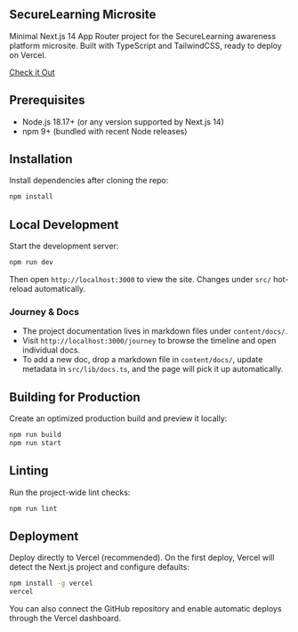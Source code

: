 ## SecureLearning Microsite

Minimal Next.js 14 App Router project for the SecureLearning awareness platform microsite. Built with TypeScript and TailwindCSS, ready to deploy on Vercel.

[Check it Out](https://pei-securelearning.vercel.app/)

## Prerequisites

- Node.js 18.17+ (or any version supported by Next.js 14)
- npm 9+ (bundled with recent Node releases)

## Installation

Install dependencies after cloning the repo:

```bash
npm install
```

## Local Development

Start the development server:

```bash
npm run dev
```

Then open `http://localhost:3000` to view the site. Changes under `src/` hot-reload automatically.

### Journey & Docs

- The project documentation lives in markdown files under `content/docs/`.
- Visit `http://localhost:3000/journey` to browse the timeline and open individual docs.
- To add a new doc, drop a markdown file in `content/docs/`, update metadata in `src/lib/docs.ts`, and the page will pick it up automatically.

## Building for Production

Create an optimized production build and preview it locally:

```bash
npm run build
npm run start
```

## Linting

Run the project-wide lint checks:

```bash
npm run lint
```

## Deployment

Deploy directly to Vercel (recommended). On the first deploy, Vercel will detect the Next.js project and configure defaults:

```bash
npm install -g vercel
vercel
```

You can also connect the GitHub repository and enable automatic deploys through the Vercel dashboard.
